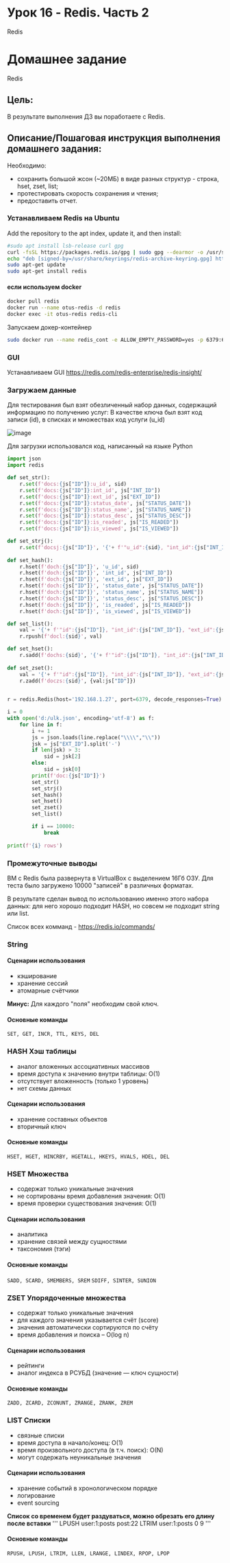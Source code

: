 # Урок 16 - Redis. Часть 2

Redis

# Домашнее задание

Redis

## Цель:
В результате выполнения ДЗ вы поработаете с Redis.

## Описание/Пошаговая инструкция выполнения домашнего задания:

Необходимо:

- сохранить большой жсон (~20МБ) в виде разных структур - строка, hset, zset, list;
- протестировать скорость сохранения и чтения;
- предоставить отчет.

### Устанавливаем Redis на Ubuntu

Add the repository to the apt index, update it, and then install:

```bash
#sudo apt install lsb-release curl gpg
curl -fsSL https://packages.redis.io/gpg | sudo gpg --dearmor -o /usr/share/keyrings/redis-archive-keyring.gpg
echo "deb [signed-by=/usr/share/keyrings/redis-archive-keyring.gpg] https://packages.redis.io/deb $(lsb_release -cs) main" | sudo tee /etc/apt/sources.list.d/redis.list
sudo apt-get update
sudo apt-get install redis
```

#### если используем docker
```bash
docker pull redis
docker run --name otus-redis -d redis
docker exec -it otus-redis redis-cli
```

Запускаем докер-контейнер
```bash
sudo docker run --name redis_cont -e ALLOW_EMPTY_PASSWORD=yes -p 6379:6379 -d redis
```

### GUI
Устанавливаем GUI https://redis.com/redis-enterprise/redis-insight/

### Загружаем данные

Для тестирования был взят обезличенный набор данных, содержащий информацию по получению услуг: В качестве ключа был взят код записи (id), в списках и множествах код услуги (u_id)

![image](https://github.com/ada04/NoSQL/assets/40420948/6f17c109-b404-4cf7-8932-d27d83257a6c)

Для загрузки использовался код, написанный на языке Python

```python
import json
import redis

def set_str():
    r.set(f'docs:{js["ID"]}:u_id', sid)
    r.set(f'docs:{js["ID"]}:int_id', js["INT_ID"])
    r.set(f'docs:{js["ID"]}:ext_id', js["EXT_ID"])
    r.set(f'docs:{js["ID"]}:status_date', js["STATUS_DATE"])
    r.set(f'docs:{js["ID"]}:status_name', js["STATUS_NAME"])
    r.set(f'docs:{js["ID"]}:status_desc', js["STATUS_DESC"])
    r.set(f'docs:{js["ID"]}:is_readed', js["IS_READED"])
    r.set(f'docs:{js["ID"]}:is_viewed', js["IS_VIEWED"])

def set_strj():
    r.set(f'docsj:{js["ID"]}', '{'+ f'"u_id":{sid}, "int_id":{js["INT_ID"]}, "ext_id":{js["EXT_ID"]}, "status_date":{js["STATUS_DATE"]}, "status_name":{js["STATUS_NAME"]}, "status_desc":{js["STATUS_DESC"]}, "is_readed":{js["IS_READED"]}, "is_viewed":{js["IS_VIEWED"]}' + '}')
    
def set_hash():
    r.hset(f'doch:{js["ID"]}', 'u_id', sid)
    r.hset(f'doch:{js["ID"]}', 'int_id', js["INT_ID"])
    r.hset(f'doch:{js["ID"]}', 'ext_id', js["EXT_ID"])
    r.hset(f'doch:{js["ID"]}', 'status_date', js["STATUS_DATE"])
    r.hset(f'doch:{js["ID"]}', 'status_name', js["STATUS_NAME"])
    r.hset(f'doch:{js["ID"]}', 'status_desc', js["STATUS_DESC"])
    r.hset(f'doch:{js["ID"]}', 'is_readed', js["IS_READED"])
    r.hset(f'doch:{js["ID"]}', 'is_viewed', js["IS_VIEWED"])

def set_list():
    val = '{'+ f'"id":{js["ID"]}, "int_id":{js["INT_ID"]}, "ext_id":{js["EXT_ID"]}, "status_date":{js["STATUS_DATE"]}, "status_name":{js["STATUS_NAME"]}, "status_desc":{js["STATUS_DESC"]}, "is_readed":{js["IS_READED"]}, "is_viewed":{js["IS_VIEWED"]}' + '}'
    r.rpush(f'docl:{sid}', val)

def set_hset():
    r.sadd(f'dochs:{sid}', '{'+ f'"id":{js["ID"]}, "int_id":{js["INT_ID"]}, "ext_id":{js["EXT_ID"]}, "status_date":{js["STATUS_DATE"]}, "status_name":{js["STATUS_NAME"]}, "status_desc":{js["STATUS_DESC"]}, "is_readed":{js["IS_READED"]}, "is_viewed":{js["IS_VIEWED"]}' + '}:'+str(js["ID"]))
    
def set_zset():
    val = '{'+ f'"id":{js["ID"]}, "int_id":{js["INT_ID"]}, "ext_id":{js["EXT_ID"]}, "status_date":{js["STATUS_DATE"]}, "status_name":{js["STATUS_NAME"]}, "status_desc":{js["STATUS_DESC"]}, "is_readed":{js["IS_READED"]}, "is_viewed":{js["IS_VIEWED"]}' + '}'
    r.zadd(f'doczs:{sid}', {val:js["ID"]})

    
r = redis.Redis(host='192.168.1.27', port=6379, decode_responses=True)

i = 0
with open('d:/ulk.json', encoding='utf-8') as f:
    for line in f:
        i += 1
        js = json.loads(line.replace("\\\\","\\"))
        jsk = js["EXT_ID"].split('-')
        if len(jsk) > 3:
            sid = jsk[2]
        else:
            sid = jsk[0]
        print(f'doc:{js["ID"]}')
        set_str()
        set_strj()
        set_hash()
        set_hset()
        set_zset()
        set_list()

        if i == 10000:
            break
        
print(f'{i} rows')
```

### Промежуточные выводы

ВМ с Redis была развернута в VirtualBox с выделением 16Гб ОЗУ. Для теста было загружено 10000 "записей" в различных форматах.

В результате сделан вывод по использованию именно этого набора данных: для него хорошо подходит HASH, но совсем не подходит string или list.

Список всех комманд - https://redis.io/commands/


### String

#### Сценарии использования
- кэширование
- хранение сессий
- атомарные счётчики

**Минус:** Для каждого "поля" необходим свой ключ.

#### Основные команды
`SET, GET, INCR, TTL, KEYS, DEL`

### HASH Хэш таблицы
- аналог вложенных ассоциативных массивов
- время доступа к значению внутри таблицы: O(1)
- отсутствует вложенность (только 1 уровень)
- нет схемы данных

#### Сценарии использования
- хранение составных объектов
- вторичный ключ

#### Основные команды
`HSET, HGET, HINCRBY, HGETALL, HKEYS, HVALS, HDEL, DEL`

### HSET Множества
- содержат только уникальные значения
- не сортированы время добавления значения: O(1)
- время проверки существования значения: O(1)

#### Сценарии использования
- аналитика
- хранение связей между сущностями
- таксономия (тэги)

#### Основные команды
`SADD, SCARD, SMEMBERS, SREM`
`SDIFF, SINTER, SUNION`

### ZSET Упорядоченные множества
- содержат только уникальные значения
- для каждого значения указывается счёт (score)
- значения автоматически сортируются по счёту
- время добавления и поиска – O(log n)

#### Сценарии использования
- рейтинги
- аналог индекса в РСУБД (значение — ключ сущности)

#### Основные команды
`ZADD, ZCARD, ZCONUNT, ZRANGE, ZRANK, ZREM`

### LIST Списки
- связные списки
- время доступа в начало/конец: O(1)
- время произвольного доступа (в т.ч. поиск): O(N)
- могут содержать неуникальные значения

#### Сценарии использования
- хранение событий в хронологическом порядке
- логирование
- event sourcing

**Список со временем будет раздуваться, можно обрезать его длину после вставки**
'''
LPUSH user:1:posts post:22
LTRIM user:1:posts 0 9
'''

#### Основные команды
`RPUSH, LPUSH, LTRIM, LLEN, LRANGE, LINDEX, RPOP, LPOP`
